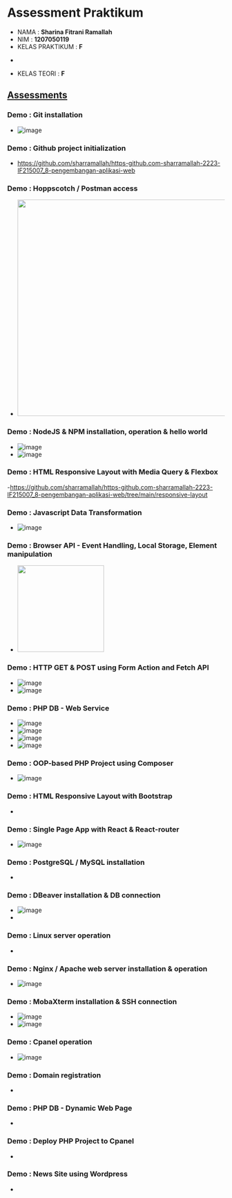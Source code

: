 # Assessment Praktikum
- NAMA : **Sharina Fitrani Ramallah**
- NIM : **1207050119**
- KELAS PRAKTIKUM : **F**
*
- KELAS TEORI : **F**
## [Assessments](https://github.com/insanalamin/2223-IF215007_8-pengembangan-aplikasi-web#workshop-class-1-credit)
### Demo : Git installation
- ![image](https://user-images.githubusercontent.com/112849065/209975205-31f742a3-f67e-4cd5-8b2d-21cd4970e93f.png)


### Demo : Github project initialization
- https://github.com/sharramallah/https-github.com-sharramallah-2223-IF215007_8-pengembangan-aplikasi-web

### Demo : Hoppscotch / Postman access
- <img width="500" src="https://user-images.githubusercontent.com/80917799/209251345-286389fb-3309-475a-a5be-2732a6645cf9.png">

### Demo : NodeJS & NPM installation, operation & hello world
- ![image](https://user-images.githubusercontent.com/112849065/209975676-04bcef46-ab96-4b9e-9149-6e3b35093725.png)
- ![image](https://user-images.githubusercontent.com/112849065/209976629-056160e9-0fc4-4559-92f1-e69b05946faf.png)

### Demo : HTML Responsive Layout with Media Query & Flexbox
-https://github.com/sharramallah/https-github.com-sharramallah-2223-IF215007_8-pengembangan-aplikasi-web/tree/main/responsive-layout 

### Demo : Javascript Data Transformation
- ![image](https://user-images.githubusercontent.com/112849065/209978340-7ae3648a-6e3d-49a5-9ee4-97e308fb97e0.png)

### Demo : Browser API - Event Handling, Local Storage, Element manipulation
- <img height="200" src="https://user-images.githubusercontent.com/80917799/209255468-94fd3fe0-e2e7-451a-9fb7-d8da32103005.png">
 
### Demo : HTTP GET & POST using Form Action and Fetch API
- ![image](https://user-images.githubusercontent.com/112849065/210021094-e25a94b3-6c06-4ba0-a406-f4f4cff97268.png)
- ![image](https://user-images.githubusercontent.com/112849065/210021135-617c5ee5-4ca8-438b-9c07-8263991813d5.png)

 
### Demo : PHP DB - Web Service
- ![image](https://user-images.githubusercontent.com/112849065/210020849-082f123b-786a-46f0-91d9-8482f400a62c.png)
- ![image](https://user-images.githubusercontent.com/112849065/210020934-1c8d0189-dc6b-41c0-89a2-3ce05084fbe1.png)
- ![image](https://user-images.githubusercontent.com/112849065/210020978-791105c2-208f-41b4-90de-72d41905f0c2.png)
- ![image](https://user-images.githubusercontent.com/112849065/210021006-09d77922-10b5-4b8d-992a-e5f4549e9df1.png)

 
### Demo : OOP-based PHP Project using Composer
- ![image](https://user-images.githubusercontent.com/112849065/210021027-3ea45fa2-c6b4-47a7-9047-2667ec0b9bb2.png)

 
### Demo : HTML Responsive Layout with Bootstrap
- 
 
### Demo : Single Page App with React & React-router
- ![image](https://user-images.githubusercontent.com/112849065/209978752-a46f08af-9bcc-4e6f-8955-a0c59f6dea41.png)


### Demo : PostgreSQL / MySQL installation
- 

### Demo : DBeaver installation & DB connection
- ![image](https://user-images.githubusercontent.com/112849065/210021195-38de0d0b-e5e3-4ff4-b807-843128956b40.png)
-

### Demo : Linux server operation
- 

### Demo : Nginx / Apache web server installation & operation
- ![image](https://user-images.githubusercontent.com/112849065/210020535-027cd8b9-6b05-4263-b0f9-86ffb4a41b9e.png)


### Demo : MobaXterm installation & SSH connection
- ![image](https://user-images.githubusercontent.com/112849065/210021311-af2fc42d-78f0-4b20-99ad-2b58d829105f.png)
- ![image](https://user-images.githubusercontent.com/112849065/210021339-ea1d130d-71d7-4bac-9df6-d1013c8efc28.png)



### Demo : Cpanel operation
- ![image](https://user-images.githubusercontent.com/80917799/209897673-bf3c47e1-223a-4c31-a080-b7ea145f8dab.png)

### Demo : Domain registration
- 

### Demo : PHP DB - Dynamic Web Page
- 

### Demo : Deploy PHP Project to Cpanel
- 

### Demo : News Site using Wordpress
- 
